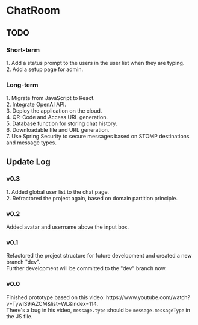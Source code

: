 # ChatRoom

<h2>TODO</h2>
<h3>Short-term</h3>
1. Add a status prompt to the users in the user list when they are typing.<br>
2. Add a setup page for admin.<br>

<h3>Long-term</h3>
1. Migrate from JavaScript to React.<br>
2. Integrate OpenAI API.<br>
3. Deploy the application on the cloud.<br>
4. QR-Code and Access URL generation.<br>
5. Database function for storing chat history.<br>
6. Downloadable file and URL generation.<br>
7. Use Spring Security to secure messages based on STOMP destinations and message types.<br>

<h2>Update Log</h2>
<h3>v0.3</h3>
1. Added global user list to the chat page.<br>
2. Refractored the project again, based on domain partition principle.
<h3>v0.2</h3>
Added avatar and username above the input box.<br>
<h3>v0.1</h3>
Refactored the project structure for future development and created a new branch "dev".<br>
Further development will be committed to the "dev" branch now.
<h3>v0.0</h3>
Finished prototype based on this video: <URL>https://www.youtube.com/watch?v=TywlS9iAZCM&list=WL&index=114</URL>.<br>
There's a bug in his video, <code>message.type</code> should be <code>message.messageType</code> in the JS file.
